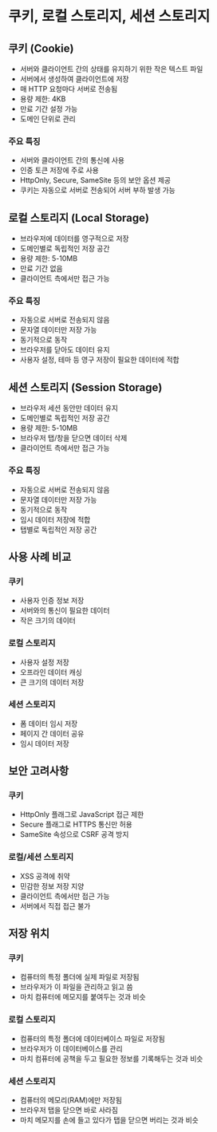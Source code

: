 # 쿠키, 로컬 스토리지, 세션 스토리지

## 쿠키 (Cookie)

- 서버와 클라이언트 간의 상태를 유지하기 위한 작은 텍스트 파일
- 서버에서 생성하여 클라이언트에 저장
- 매 HTTP 요청마다 서버로 전송됨
- 용량 제한: 4KB
- 만료 기간 설정 가능
- 도메인 단위로 관리

### 주요 특징

- 서버와 클라이언트 간의 통신에 사용
- 인증 토큰 저장에 주로 사용
- HttpOnly, Secure, SameSite 등의 보안 옵션 제공
- 쿠키는 자동으로 서버로 전송되어 서버 부하 발생 가능

## 로컬 스토리지 (Local Storage)

- 브라우저에 데이터를 영구적으로 저장
- 도메인별로 독립적인 저장 공간
- 용량 제한: 5-10MB
- 만료 기간 없음
- 클라이언트 측에서만 접근 가능

### 주요 특징

- 자동으로 서버로 전송되지 않음
- 문자열 데이터만 저장 가능
- 동기적으로 동작
- 브라우저를 닫아도 데이터 유지
- 사용자 설정, 테마 등 영구 저장이 필요한 데이터에 적합

## 세션 스토리지 (Session Storage)

- 브라우저 세션 동안만 데이터 유지
- 도메인별로 독립적인 저장 공간
- 용량 제한: 5-10MB
- 브라우저 탭/창을 닫으면 데이터 삭제
- 클라이언트 측에서만 접근 가능

### 주요 특징

- 자동으로 서버로 전송되지 않음
- 문자열 데이터만 저장 가능
- 동기적으로 동작
- 임시 데이터 저장에 적합
- 탭별로 독립적인 저장 공간

## 사용 사례 비교

### 쿠키

- 사용자 인증 정보 저장
- 서버와의 통신이 필요한 데이터
- 작은 크기의 데이터

### 로컬 스토리지

- 사용자 설정 저장
- 오프라인 데이터 캐싱
- 큰 크기의 데이터 저장

### 세션 스토리지

- 폼 데이터 임시 저장
- 페이지 간 데이터 공유
- 임시 데이터 저장

## 보안 고려사항

### 쿠키

- HttpOnly 플래그로 JavaScript 접근 제한
- Secure 플래그로 HTTPS 통신만 허용
- SameSite 속성으로 CSRF 공격 방지

### 로컬/세션 스토리지

- XSS 공격에 취약
- 민감한 정보 저장 지양
- 클라이언트 측에서만 접근 가능
- 서버에서 직접 접근 불가

## 저장 위치

### 쿠키

- 컴퓨터의 특정 폴더에 실제 파일로 저장됨
- 브라우저가 이 파일을 관리하고 읽고 씀
- 마치 컴퓨터에 메모지를 붙여두는 것과 비슷

### 로컬 스토리지

- 컴퓨터의 특정 폴더에 데이터베이스 파일로 저장됨
- 브라우저가 이 데이터베이스를 관리
- 마치 컴퓨터에 공책을 두고 필요한 정보를 기록해두는 것과 비슷

### 세션 스토리지

- 컴퓨터의 메모리(RAM)에만 저장됨
- 브라우저 탭을 닫으면 바로 사라짐
- 마치 메모지를 손에 들고 있다가 탭을 닫으면 버리는 것과 비슷
